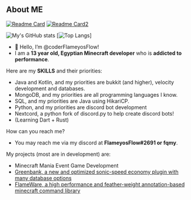 ## About ME

[![Readme Card](https://github-readme-stats.vercel.app/api/pin/?username=coderFlameyosFlow&repo=WoodyMenus&theme=radical&bg_color=00000000)](https://github.com/coderFlameyosFlow/WoodyMenus)
[![Readme Card2](https://github-readme-stats.vercel.app/api/pin/?username=coderFlameyosFlow&repo=FlameWare&theme=radical&bg_color=00000000)](https://github.com/coderFlameyosFlow/FlameWare)

![My's GitHub stats](https://github-readme-stats.vercel.app/api?username=coderFlameyosFlow&show_icons=true&theme=radical&bg_color=00000000)
[![Top Langs](https://github-readme-stats.vercel.app/api/top-langs/?username=coderFlameyosFlow&show_icons=true&theme=radical&langs_count=10&layout=donut&bg_color=00000000)]

- 👋 Hello, I’m @coderFlameyosFlow!
- I am a **13 year old, Egyptian Minecraft developer** who is **addicted to performance**.

Here are my **SKILLS** and their priorities:
- Java and Kotlin, and my priorities are bukkit (and higher), velocity development and databases.
- MongoDB, and my priorities are all programming languages I know.
- SQL, and my priorities are Java using HikariCP.
- Python, and my priorities are discord bot development
- Nextcord, a python fork of discord.py to help create discord bots!
- (Learning Dart + Rust)

How can you reach me?
- You may reach me via my discord at **FlameyosFlow#2691 or fqmy**. 

My projects (most are in development) are:
- Minecraft Mania Event Game Development
- [Greenbank, a new and optimized sonic-speed economy plugin with many database options](https://github.com/coderFlameyosFlow/Greenbank/)
- [FlameWare, a high performance and feather-weight annotation-based minecraft command library](https://github.com/coderFlameyosFlow/FlameWare)
